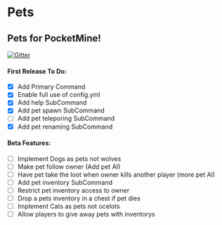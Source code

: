 # Pets
## Pets for PocketMine!
[![Gitter](https://badges.gitter.im/thelucyclub/Pets.svg)](https://gitter.im/thelucyclub/Pets?utm_source=badge&utm_medium=badge&utm_campaign=pr-badge)
#### First Release To Do:
- [x] Add Primary Command
- [x] Enable full use of config.yml
- [x] Add help SubCommand
- [x] Add pet spawn SubCommand
- [ ] Add pet teleporing SubCommand
- [x] Add pet renaming SubCommand

#### Beta Features:
- [ ] Implement Dogs as pets not wolves
- [ ] Make pet follow owner (Add pet AI)
- [ ] Have pet take the loot when owner kills another player (more pet AI)
- [ ] Add pet inventory SubCommand
- [ ] Restrict pet inventory access to owner
- [ ] Drop a pets inventory in a chest if pet dies
- [ ] Implement Cats as pets not ocelots
- [ ] Allow players to give away pets with inventorys
